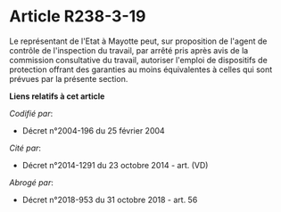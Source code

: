 # Article R238-3-19

Le représentant de l'Etat à Mayotte peut, sur proposition de l'agent de contrôle de l'inspection du travail, par arrêté pris
après avis de la commission consultative du travail, autoriser l'emploi de dispositifs de protection offrant des garanties au
moins équivalentes à celles qui sont prévues par la présente section.

**Liens relatifs à cet article**

_Codifié par_:

  - Décret n°2004-196 du 25 février 2004

_Cité par_:

  - Décret n°2014-1291 du 23 octobre 2014 - art. (VD)

_Abrogé par_:

  - Décret n°2018-953 du 31 octobre 2018 - art. 56
